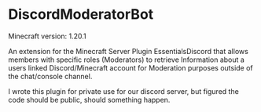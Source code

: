 # DiscordModeratorBot

Minecraft version: 1.20.1

An extension for the Minecraft Server Plugin EssentialsDiscord that allows members with specific roles (Moderators) to retrieve Information  about a users linked Discord/Minecraft account for Moderation purposes outside of the chat/console channel.

I wrote this plugin for private use for our discord server, but figured the code should be public, should something happen.
